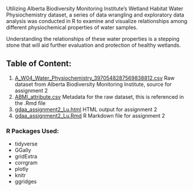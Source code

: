 Utilizing Alberta Biodiversity Monitoring Institute’s Wetland Habitat Water Physiochemistry dataset, a series of data wrangling and exploratory data analysis was conducted in R to examine and visualize relationships among different physiochemical properties of water samples.

Understanding the relationships of these water properties is a stepping stone that will aid further evaluation and protection of healthy wetlands.

## Table of Content:
1. [A_W04_Water_Physiochemistry_3970548287569838812.csv](https://github.com/cindyhopp/EDA/blob/main/ABMI_water_physiochemistry_EDA/A_W04_Water_Physiochemistry_3970548287569838812.csv)
Raw dataset from Alberta Biodiversity Monitoring Institute, source for assignment 2
2. [ABMI_attribute.csv](https://github.com/cindyhopp/EDA/blob/main/ABMI_water_physiochemistry_EDA/ABMI_attribute.csv)
Metadata for the raw dataset, this is referenced in the .Rmd file
3. [gdaa_assignment2_Lu.html](https://github.com/cindyhopp/EDA/blob/main/ABMI_water_physiochemistry_EDA/gdaa_assignment2_Lu.html)
HTML output for assignment 2
4. [gdaa_assignment2_Lu.Rmd](https://github.com/cindyhopp/EDA/blob/main/ABMI_water_physiochemistry_EDA/gdaa_assignment2_Lu.Rmd)
R Markdown file for assignment 2

### R Packages Used:
* tidyverse
* GGally
* gridExtra
* corrgram
* plotly
* knitr
* ggridges
